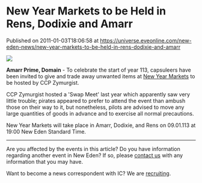 # New Year Markets to be Held in Rens, Dodixie and Amarr
Published on 2011-01-03T18:06:58 at https://universe.eveonline.com/new-eden-news/new-year-markets-to-be-held-in-rens-dodixie-and-amarr

![](http://www.eve-ic.net/media/assets/icarticlebanner.png)  
  
 **Amarr Prime, Domain** \- To celebrate the start of year 113, capsuleers have been invited to give and trade away unwanted items at [New Year Markets](http://www.eveonline.com/ingameboard.asp?a=topic&threadID=1439681) to be hosted by CCP Zymurgist.   
  
CCP Zymurgist hosted a 'Swap Meet' last year which apparently saw very little trouble; pirates appeared to prefer to attend the event than ambush those on their way to it, but nonetheless, pilots are advised to move any large quantities of goods in advance and to exercise all normal precautions.   
  
New Year Markets will take place in Amarr, Dodixie, and Rens on 09.01.113 at 19:00 New Eden Standard Time.

* * *

Are you affected by the events in this article? Do you have information regarding another event in New Eden? If so, please [contact us](http://www.eveonline.com/news.asp?a=submitrp) with any information that you may have.  
  
Want to become a news correspondent with IC? We are [recruiting](http://www.eveonline.com/isd.asp).
